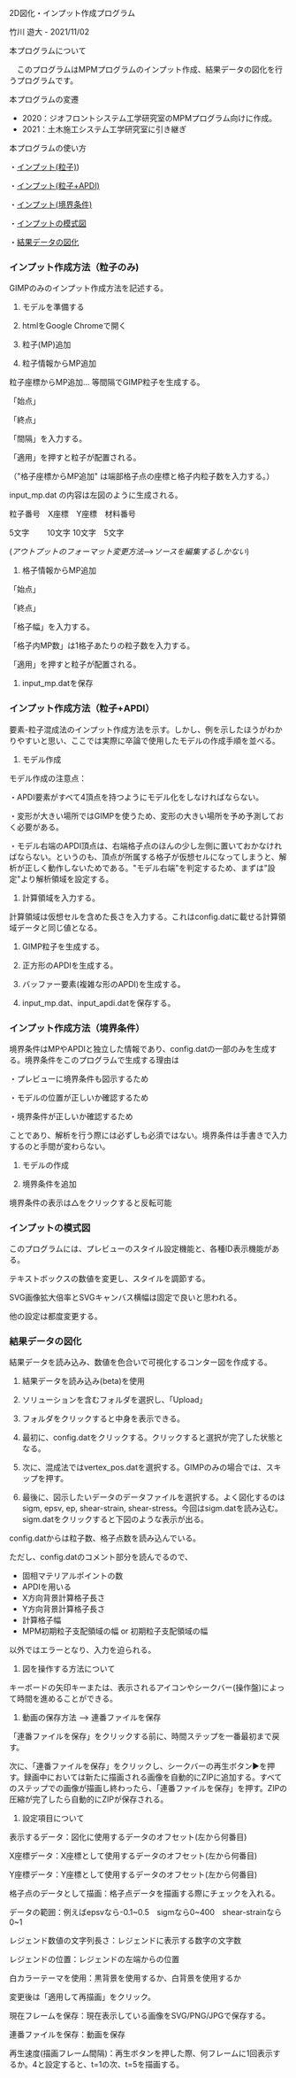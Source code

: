2D図化・インプット作成プログラム

竹川 遊大 - 2021/11/02

本プログラムについて

　このプログラムはMPMプログラムのインプット作成、結果データの図化を行うプログラムです。

本プログラムの変遷

- 2020：ジオフロントシステム工学研究室のMPMプログラム向けに作成。
- 2021：土木施工システム工学研究室に引き継ぎ

本プログラムの使い方

・[インプット(粒子)](#インプット作成方法（粒子のみ))

・[インプット(粒子+APDI)](#インプット作成方法（粒子+APDI）)

・[インプット(境界条件)](#インプット作成方法（境界条件）)

・[インプットの模式図](#インプットの模式図)

・[結果データの図化](#結果データの図化)

### インプット作成方法（粒子のみ)

GIMPのみのインプット作成方法を記述する。

1. モデルを準備する

1. htmlをGoogle Chromeで開く

1. 粒子(MP)追加

  1. 粒子情報からMP追加

粒子座標からMP追加… 等間隔でGIMP粒子を生成する。

「始点」

「終点」

「間隔」を入力する。

「適用」を押すと粒子が配置される。

（&quot;格子座標からMP追加&quot; は端部格子点の座標と格子内粒子数を入力する。）

input\_mp.dat の内容は左図のように生成される。

粒子番号　X座標　Y座標　材料番号

5文字　　 10文字 10文字　5文字

(_アウトプットのフォーマット変更方法_-->_ソースを編集するしかない_)

  1. 格子情報からMP追加

「始点」

「終点」

「格子幅」を入力する。

「格子内MP数」は1格子あたりの粒子数を入力する。

「適用」を押すと粒子が配置される。

1. input\_mp.datを保存

### インプット作成方法（粒子+APDI）

要素-粒子混成法のインプット作成方法を示す。しかし、例を示したほうがわかりやすいと思い、ここでは実際に卒論で使用したモデルの作成手順を並べる。

1. モデル作成

モデル作成の注意点：

・APDI要素がすべて4頂点を持つようにモデル化をしなければならない。

・変形が大きい場所ではGIMPを使うため、変形の大きい場所を予め予測しておく必要がある。

・モデル右端のAPDI頂点は、右端格子点のほんの少し左側に置いておかなければならない。というのも、頂点が所属する格子が仮想セルになってしまうと、解析が正しく動作しないためである。&quot;モデル右端&quot;を判定するため、まずは&quot;設定&quot;より解析領域を設定する。

1. 計算領域を入力する。

計算領域は仮想セルを含めた長さを入力する。これはconfig.datに載せる計算領域データと同じ値となる。

1. GIMP粒子を生成する。

1. 正方形のAPDIを生成する。

1. バッファー要素(複雑な形のAPDI)を生成する。

1. input\_mp.dat、input\_apdi.datを保存する。

### インプット作成方法（境界条件）

境界条件はMPやAPDIと独立した情報であり、config.datの一部のみを生成する。境界条件をこのプログラムで生成する理由は

・プレビューに境界条件も図示するため

・モデルの位置が正しいか確認するため

・境界条件が正しいか確認するため

ことであり、解析を行う際には必ずしも必須ではない。境界条件は手書きで入力するのと手間が変わらない。

1. モデルの作成

1. 境界条件を追加

境界条件の表示は△をクリックすると反転可能

### インプットの模式図

このプログラムには、プレビューのスタイル設定機能と、各種ID表示機能がある。

テキストボックスの数値を変更し、スタイルを調節する。

SVG画像拡大倍率とSVGキャンバス横幅は固定で良いと思われる。

他の設定は都度変更する。

### 結果データの図化

結果データを読み込み、数値を色合いで可視化するコンター図を作成する。

1. 結果データを読み込み(beta)を使用

1. ソリューションを含むフォルダを選択し、「Upload」

1. フォルダをクリックすると中身を表示できる。

1. 最初に、config.datをクリックする。クリックすると選択が完了した状態となる。

1. 次に、混成法ではvertex\_pos.datを選択する。GIMPのみの場合では、スキップを押す。

1. 最後に、図示したいデータのデータファイルを選択する。よく図化するのはsigm, epsv, ep, shear-strain, shear-stress。今回はsigm.datを読み込む。sigm.datをクリックすると下図のような表示が出る。

config.datからは粒子数、格子点数を読み込んでいる。

ただし、config.datのコメント部分を読んでるので、

- 固相マテリアルポイントの数
- APDIを用いる
- X方向背景計算格子長さ
- Y方向背景計算格子長さ
- 計算格子幅
- MPM初期粒子支配領域の幅 or 初期粒子支配領域の幅

以外ではエラーとなり、入力を迫られる。

1. 図を操作する方法について

キーボードの矢印キーまたは、表示されるアイコンやシークバー(操作盤)によって時間を進めることができる。
　
1. 動画の保存方法 --> 連番ファイルを保存

「連番ファイルを保存」をクリックする前に、時間ステップを一番最初まで戻す。

次に、「連番ファイルを保存」をクリックし、シークバーの再生ボタン▶を押す。録画中においては新たに描画される画像を自動的にZIPに追加する。すべてのステップでの画像が描画し終わったら、「連番ファイルを保存」を押す。ZIPの圧縮が完了したら自動的にZIPが保存される。

1. 設定項目について

表示するデータ：図化に使用するデータのオフセット(左から何番目)

X座標データ：X座標として使用するデータのオフセット(左から何番目)

Y座標データ：Y座標として使用するデータのオフセット(左から何番目)

格子点のデータとして描画：格子点データを描画する際にチェックを入れる。

データの範囲：例えばepsvなら-0.1~0.5　sigmなら0~400　shear-strainなら0~1

レジェンド数値の文字列長さ：レジェンドに表示する数字の文字数

レジェンドの位置：レジェンドの左端からの位置

白カラーテーマを使用：黒背景を使用するか、白背景を使用するか

変更後は「適用して再描画」をクリック。

現在フレームを保存：現在表示している画像をSVG/PNG/JPGで保存する。

連番ファイルを保存：動画を保存

再生速度(描画フレーム間隔)：再生ボタンを押した際、何フレームに1回表示するか。4と設定すると、t=1の次、t=5を描画する。